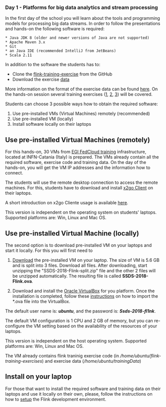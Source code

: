 ### Day 1 - Platforms for big data analytics and stream processing

In the first day of the school you will learn about the tools and programming models for processing big data streams. In order to follow the presentations and hands-on the following software is required:

	* Java JDK 8 (older and newer versions of Java are not supported)
	* Apache Maven 3.x
	* Git
	* an Java IDE (recommended IntelliJ from JetBeans)
	* Scala 2.11

In addition to the software the students has to:

* Clone the [flink-training-exercise](https://github.com/dataArtisans/flink-training-exercises "Flink training exercise") from the GitHub
* Download the exercise [data](http://training.data-artisans.com/exercises/taxiData.html)

More information on the format of the exercise data can be found [here](http://training.data-artisans.com/exercises/taxiData.html). On the hands-on session several training exercises ([1](http://training.data-artisans.com/exercises/rideCleansing.html), [2](http://training.data-artisans.com/exercises/rideEnrichment-flatmap.html), [3](http://training.data-artisans.com/exercises/hourlyTips.html)) will be covered.
	
Students can choose 3 possible ways how to obtain the required software: 

1. Use pre-installed VMs (Virtual Machines) remotely (recommended)
2. Use pre-installed VM (locally)
3. Install software locally on their laptops

## Use pre-installed Virtual Machines (remotely)

For this hands-on, 30 VMs from [EGI FedCloud training](https://www.egi.eu/services/training-infrastructure/) infrastructure, located at INFN-Catania (Italy) is prepared. The VMs already contain all the required software, exercise code and training data. On the day of the hands-on, you will get the VM IP addresses and the information how to connect.

The students will use the remote desktop connection to access the remote machines. For this, students have to download and install [x2go Client](https://wiki.x2go.org/doku.php) on their laptops. 

A short introduction on x2go Cliente usage is available [here](https://wiki.x2go.org/doku.php/doc:usage:x2goclient).

This version is independent on the operating system on students' laptops. Supported platforms are: Win, Linux and Mac OS.


## Use pre-installed Virtual Machine (locally)

The second option is to download pre-installed VM on your laptops and start it locally.
For this you will first need to

1. [Download](http://mojoblak.srce.hr/public.php?service=files&t=15652ab336afc96bd1f26e06ad56725f) the pre-installed VM on your laptop. The size of VM is 5.6 GB and is split into 3 files. Download all files.
After downloading, start unzipping the "SSDS-2018-Flink-split.zip" file and the other 2 files will be unzipped automatically. The resulting file is called **SSDS-2018-Flink.ova**.

2. Download and install the [Oracle VirtualBox](https://www.virtualbox.org/wiki/Downloads) for you platform. Once the installation is completed, follow these [instructions](https://www.virtualbox.org/manual/ch01.html#ovf) on how to import the *.ova file into the VirtualBox.

The default user name is: ***ubuntu***, and the password is: ***Ssds-2018-fl1nk***.

The default VM configuration is 1 CPU and 2 GB of memory, but you can re-configure the VM setting based on the availability of the resources of your laptops.

This version is independent on the host operating system. Supported platforms are: Win, Linux and Mac OS.

The VM already contains flink traninig exercise code (in */home/ubuntu/flink-training-exercises*) and exercise data (*/home/ubuntu/trainingData*)


## Install on your laptop

For those that want to install the required software and training data on their laptops and use it locally on their own, please, follow the instructions on how to [setup](http://training.data-artisans.com/devEnvSetup.html) the Flink development environment.